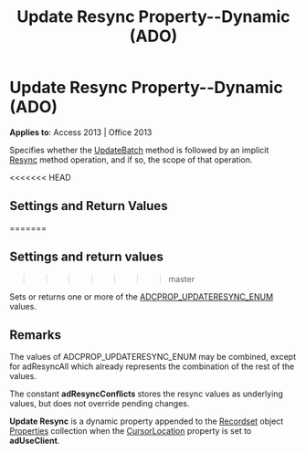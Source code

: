 ﻿---
title: Update Resync Property--Dynamic (ADO)
TOCTitle: Update Resync Property--Dynamic (ADO)
ms:assetid: 0af9cfd2-8042-65c9-cec6-77d2e7a88ad9
ms:mtpsurl: https://msdn.microsoft.com/library/JJ248842(v=office.15)
ms:contentKeyID: 48543166
ms.date: 09/18/2015
mtps_version: v=office.15
---

# Update Resync Property--Dynamic (ADO)


**Applies to**: Access 2013 | Office 2013

Specifies whether the [UpdateBatch](updatebatch-method-ado.md) method is followed by an implicit [Resync](resync-method-ado.md) method operation, and if so, the scope of that operation.

<<<<<<< HEAD
## Settings and Return Values
=======
## Settings and return values
>>>>>>> master

Sets or returns one or more of the [ADCPROP\_UPDATERESYNC\_ENUM](adcprop-updateresync-enum.md) values.

## Remarks

The values of ADCPROP\_UPDATERESYNC\_ENUM may be combined, except for adResyncAll which already represents the combination of the rest of the values.

The constant **adResyncConflicts** stores the resync values as underlying values, but does not override pending changes.

**Update Resync** is a dynamic property appended to the [Recordset](recordset-object-ado.md) object [Properties](properties-collection-ado.md) collection when the [CursorLocation](cursorlocation-property-ado.md) property is set to **adUseClient**.

